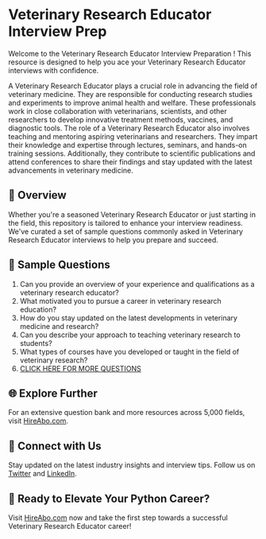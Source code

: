 # Veterinary Research Educator Interview Prep

Welcome to the Veterinary Research Educator Interview Preparation ! This resource is designed to help you ace your Veterinary Research Educator interviews with confidence.

A Veterinary Research Educator plays a crucial role in advancing the field of veterinary medicine. They are responsible for conducting research studies and experiments to improve animal health and welfare. These professionals work in close collaboration with veterinarians, scientists, and other researchers to develop innovative treatment methods, vaccines, and diagnostic tools. The role of a Veterinary Research Educator also involves teaching and mentoring aspiring veterinarians and researchers. They impart their knowledge and expertise through lectures, seminars, and hands-on training sessions. Additionally, they contribute to scientific publications and attend conferences to share their findings and stay updated with the latest advancements in veterinary medicine.

## 🚀 Overview

Whether you're a seasoned Veterinary Research Educator or just starting in the field, this repository is tailored to enhance your interview readiness. We've curated a set of sample questions commonly asked in Veterinary Research Educator interviews to help you prepare and succeed.

## 📝 Sample Questions

1. Can you provide an overview of your experience and qualifications as a veterinary research educator?
2. What motivated you to pursue a career in veterinary research education?
3. How do you stay updated on the latest developments in veterinary medicine and research?
4. Can you describe your approach to teaching veterinary research to students?
5. What types of courses have you developed or taught in the field of veterinary research?
6. [CLICK HERE FOR MORE QUESTIONS](https://hireabo.com/job/24_2_43/Veterinary%20Research%20Educator)

## 🌐 Explore Further

For an extensive question bank and more resources across 5,000 fields, visit [HireAbo.com](https://www.hireabo.com).

## 📱 Connect with Us

Stay updated on the latest industry insights and interview tips. Follow us on [Twitter](https://twitter.com/hireabo) and [LinkedIn](https://www.linkedin.com/in/hire-abo-3609972a8/).

## 🚀 Ready to Elevate Your Python Career?

Visit [HireAbo.com](https://www.hireabo.com) now and take the first step towards a successful Veterinary Research Educator career!